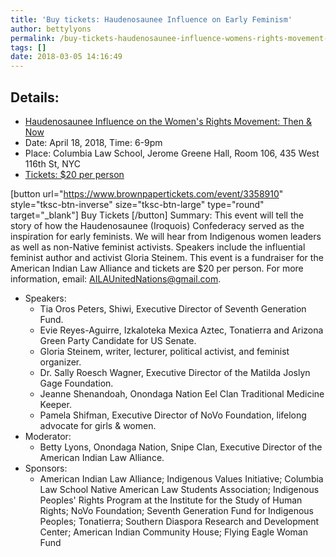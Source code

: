 ```yaml
---
title: 'Buy tickets: Haudenosaunee Influence on Early Feminism'
author: bettylyons
permalink: /buy-tickets-haudenosaunee-influence-womens-rights-movement-now-april-18-2018/
tags: []
date: 2018-03-05 14:16:49
---
```



## Details:

*   [Haudenosaunee Influence on the Women's Rights Movement: Then & Now](https://www.brownpapertickets.com/event/3358910)
*   Date: April 18, 2018, Time: 6-9pm
*   Place: Columbia Law School, Jerome Greene Hall, Room 106, 435 West 116th St, NYC
*   [Tickets: $20 per person](https://www.brownpapertickets.com/event/3358910)

[button url="https://www.brownpapertickets.com/event/3358910" style="tksc-btn-inverse" size="tksc-btn-large" type="round" target="_blank"] Buy Tickets [/button] Summary: This event will tell the story of how the Haudenosaunee (Iroquois) Confederacy served as the inspiration for early feminists. We will hear from Indigenous women leaders as well as non-Native feminist activists. Speakers include the influential feminist author and activist Gloria Steinem. This event is a fundraiser for the American Indian Law Alliance and tickets are $20 per person. For more information, email: AILAUnitedNations@gmail.com.

*   Speakers:
    *   Tia Oros Peters, Shiwi, Executive Director of Seventh Generation Fund.
    *   Evie Reyes-Aguirre, Izkaloteka Mexica Aztec, Tonatierra and Arizona Green Party Candidate for US Senate.
    *   Gloria Steinem, writer, lecturer, political activist, and feminist organizer.
    *   Dr. Sally Roesch Wagner, Executive Director of the Matilda Joslyn Gage Foundation.
    *   Jeanne Shenandoah, Onondaga Nation Eel Clan Traditional Medicine Keeper.
    *   Pamela Shifman, Executive Director of NoVo Foundation, lifelong advocate for girls & women.
*   Moderator:
    *   Betty Lyons, Onondaga Nation, Snipe Clan, Executive Director of the American Indian Law Alliance.
*   Sponsors:
    *   American Indian Law Alliance; Indigenous Values Initiative; Columbia Law School Native American Law Students Association; Indigenous Peoples' Rights Program at the Institute for the Study of Human Rights; NoVo Foundation; Seventh Generation Fund for Indigenous Peoples; Tonatierra; Southern Diaspora Research and Development Center; American Indian Community House; Flying Eagle Woman Fund
